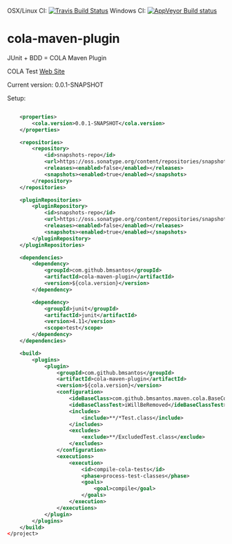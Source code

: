 OSX/Linux CI: [![Travis Build Status](https://travis-ci.org/bmsantos/cola-maven-plugin.svg?branch=master)](https://travis-ci.org/bmsantos/cola-maven-plugin)
Windows CI: [![AppVeyor Build status](https://ci.appveyor.com/api/projects/status/3k6ewjhnvr2itn9c)](https://ci.appveyor.com/project/bmsantos/cola-maven-plugin)

cola-maven-plugin
==================

JUnit + BDD = COLA Maven Plugin

COLA Test [Web Site](http://bmsantos.github.io/cola-maven-plugin/)

Current version: 0.0.1-SNAPSHOT

Setup:
```xml

    <properties>
        <cola.version>0.0.1-SNAPSHOT</cola.version>
    </properties>

    <repositories>
        <repository>
            <id>snapshots-repo</id>
            <url>https://oss.sonatype.org/content/repositories/snapshots</url>
            <releases><enabled>false</enabled></releases>
            <snapshots><enabled>true</enabled></snapshots>
        </repository>
    </repositories>

    <pluginRepositories>
        <pluginRepository>
            <id>snapshots-repo</id>
            <url>https://oss.sonatype.org/content/repositories/snapshots</url>
            <releases><enabled>false</enabled></releases>
            <snapshots><enabled>true</enabled></snapshots>
        </pluginRepository>
    </pluginRepositories>

    <dependencies>
        <dependency>
            <groupId>com.github.bmsantos</groupId>
            <artifactId>cola-maven-plugin</artifactId>
            <version>${cola.version}</version>
        </dependency>

        <dependency>
            <groupId>junit</groupId>
            <artifactId>junit</artifactId>
            <version>4.11</version>
            <scope>test</scope>
        </dependency>
    </dependencies>

    <build>
        <plugins>
            <plugin>
                <groupId>com.github.bmsantos</groupId>
                <artifactId>cola-maven-plugin</artifactId>
                <version>${cola.version}</version>
                <configuration>
                    <ideBaseClass>com.github.bmsantos.maven.cola.BaseColaTest</ideBaseClass>
                    <ideBaseClassTest>iWillBeRemoved</ideBaseClassTest>
                    <includes>
                        <include>**/*Test.class</include>
                    </includes>
                    <excludes>
                        <exclude>**/ExcludedTest.class</exclude>
                    </excludes>
                </configuration>
                <executions>
                    <execution>
                        <id>compile-cola-tests</id>
                        <phase>process-test-classes</phase>
                        <goals>
                            <goal>compile</goal>
                        </goals>
                    </execution>
                </executions>
            </plugin>
        </plugins>
    </build>
</project>
```
